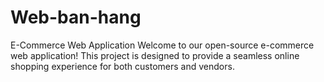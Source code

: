 # Web-ban-hang
E-Commerce Web Application  Welcome to our open-source e-commerce web application! This project is designed to provide a seamless online shopping experience for both customers and vendors.
